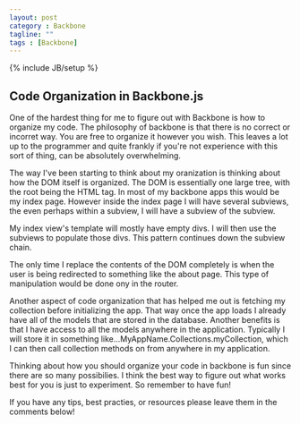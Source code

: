 ```yaml
---
layout: post
category : Backbone
tagline: ""
tags : [Backbone]
---
```

{% include JB/setup %}

## Code Organization in Backbone.js ##

One of the hardest thing for me to figure out with Backbone is how to organize my code. The philosophy of backbone is that there is no correct or incorret way. You are free to organize it however you wish. This leaves a lot up to the programmer and quite frankly if you're not experience with this sort of thing, can be absolutely overwhelming.

The way I've been starting to think about my oranization is thinking about how the DOM itself is organized. The DOM is essentially one large tree, with the root being the HTML tag. In most of my backbone apps this would be my index page. However inside the index page I will have several subviews, the even perhaps within a subview, I will have a subview of the subview. 

My index view's template will mostly have empty divs. I will then use the subviews to populate those divs. This pattern continues down the subview chain.

The only time I replace the contents of the DOM completely is when the user is being redirected to something like the about page. This type of manipulation would be done ony in the router.

Another aspect of code organization that has helped me out is fetching my collection before initializing the app. That way once the app loads I already have all of the models that are stored in the database. Another benefits is that I have access to all the models anywhere in the application. Typically I will store it in something like...MyAppName.Collections.myCollection, which I can then call collection methods on from anywhere in my application.

Thinking about how you should organize your code in backbone is fun since there are so many possibilies. I think the best way to figure out what works best for you is just to experiment. So remember to have fun!

If you have any tips, best practies, or resources please leave them in the comments below!